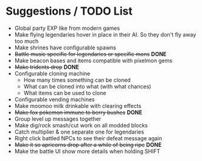 # Suggestions / TODO List
- Global party EXP like from modern games
- Make flying legendaries hover in place in their AI. So they don't fly away too much
- Make shrines have configurable spawns
- ~~Battle music specific for legendaries or specific mons~~ **DONE**
- Make beacon bases and items compatible with pixelmon gems
- ~~Make tridents drop~~ **DONE**
- Configurable cloning machine
  - How many times something can be cloned
  - What can be cloned into what (with what chances)
  - What items can be used to clone
- Configurable vending machines
- Make moomoo milk drinkable with clearing effects
- ~~Make fox pokemon immune to berry bushes~~ **DONE**
- Group level up messages together
- Make dig/rock smash/cut work on all modded blocks
- Catch multiplier & one separate one for legendaries
- Right click battled NPCs to see their defeat message again
- ~~Make it so apricorns drop after a while of being ripe~~ **DONE**
- Make the battle UI show more details when holding SHIFT